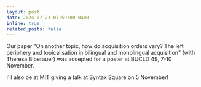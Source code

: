 ```yaml
---
layout: post
date: 2024-07-21 07:59:00-0400
inline: true
related_posts: false
---
```


Our paper "On another topic, how do acquisition orders vary? The left periphery and topicalisation in bilingual and monolingual acquisition" (with Theresa Biberauer) was accepted for a poster at BUCLD 49, 7-10 November.

I'll also be at MIT giving a talk at Syntax Square on 5 November!
